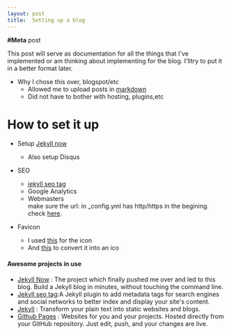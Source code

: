 ```yaml
---
layout: post
title:  Setting up a blog
---
```

**#Meta** post 

This post will serve as documentation for all the things that I've implemented or am thinking about implementing for the blog. I'lltry to put it in a better format later.


* Why I chose this over, blogspot/etc
    * Allowed me to upload posts in [markdown]
    * Did not have to bother with hosting, plugins,etc


# How to set it up

* Setup [Jekyll now](Jekyll-now)
    * Also setup Disqus

* SEO
    * [jekyll seo tag](jekyll-seo-tag)
    * Google Analytics
    * Webmasters  
    make sure the url: in \_config.yml has http/https in the begining. check [here][sitemap error].
* Favicon
    * I used [this](http://fa2png.io/) for the icon
    * And [this](http://www.xiconeditor.com/) to convert it into an ico 

#### Awesome projects in use

* [Jekyll Now](Jekyll-now) : The project which finally pushed me over and led to this blog. Build a Jekyll blog in minutes, without touching the command line. 
* [Jekyll seo tag](jekyll-seo-tag):A Jekyll plugin to add metadata tags for search engines and social networks to better index and display your site's content.
* [Jekyll] : Transform your plain text into static websites and blogs.
* [Github Pages] : Websites for you and your projects. Hosted directly from your GitHub repository. Just edit, push, and your changes are live.



[markdown]: https://blog.ghost.org/markdown/
[Jekyll]: https://jekyllrb.com/
[Github Pages]: https://pages.github.com/
[Jekyll-now]: https://github.com/barryclark/jekyll-now
[jekyll-seo-tag]: https://github.com/jekyll/jekyll-seo-tag
[sitemap error]: https://github.com/jekyll/jekyll-sitemap/issues/120
